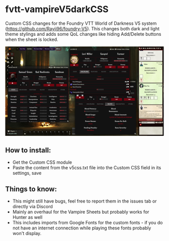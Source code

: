 # fvtt-vampireV5darkCSS
Custom CSS changes for the Foundry VTT World of Darkness V5 system (https://github.com/Rayji96/foundry-V5). This changes both dark and light theme stylings and adds some QoL changes like hiding Add/Delete buttons when the sheet is locked.

![My Image](image.png "Preview")

## How to install:
- Get the Custom CSS module
- Paste the content from the v5css.txt file into the Custom CSS field in its settings, save

## Things to know:
- This might still have bugs, feel free to report them in the issues tab or directly via Discord
- Mainly an overhaul for the Vampire Sheets but probably works for Hunter as well
- This includes imports from Google Fonts for the custom fonts - if you do not have an internet connection while playing these fonts probably won't display.
